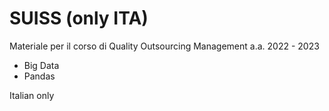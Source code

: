 # SUISS (only ITA)
Materiale per il corso di Quality Outsourcing Management a.a. 2022 - 2023 
- Big Data
- Pandas

Italian only
